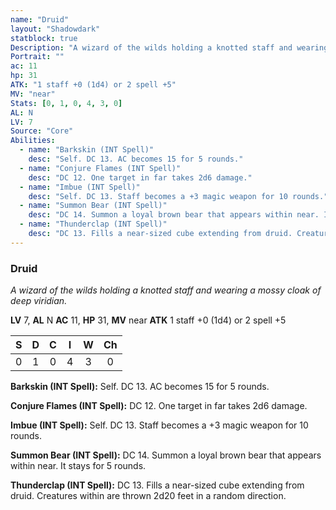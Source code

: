 ```yaml
---
name: "Druid"
layout: "Shadowdark"
statblock: true
Description: "A wizard of the wilds holding a knotted staff and wearing a mossy cloak of deep viridian."
Portrait: ""
ac: 11
hp: 31
ATK: "1 staff +0 (1d4) or 2 spell +5"
MV: "near"
Stats: [0, 1, 0, 4, 3, 0]
AL: N
LV: 7
Source: "Core"
Abilities:
  - name: "Barkskin (INT Spell)"
    desc: "Self. DC 13. AC becomes 15 for 5 rounds."
  - name: "Conjure Flames (INT Spell)"
    desc: "DC 12. One target in far takes 2d6 damage."
  - name: "Imbue (INT Spell)"
    desc: "Self. DC 13. Staff becomes a +3 magic weapon for 10 rounds."
  - name: "Summon Bear (INT Spell)"
    desc: "DC 14. Summon a loyal brown bear that appears within near. It stays for 5 rounds."
  - name: "Thunderclap (INT Spell)"
    desc: "DC 13. Fills a near-sized cube extending from druid. Creatures within are thrown 2d20 feet in a random direction."
---
```


### Druid

_A wizard of the wilds holding a knotted staff and wearing a mossy cloak of deep viridian._

**LV** 7, **AL** N
**AC** 11, **HP** 31, **MV** near
**ATK** 1 staff +0 (1d4) or 2 spell +5

|  S  |  D  |  C  |  I  |  W  |  Ch  |
|:---:|:---:|:---:|:---:|:---:|:----:|
| 0 | 1 | 0 | 4 | 3 | 0 |

**Barkskin (INT Spell):** Self. DC 13. AC becomes 15 for 5 rounds.

**Conjure Flames (INT Spell):** DC 12. One target in far takes 2d6 damage.

**Imbue (INT Spell):** Self. DC 13. Staff becomes a +3 magic weapon for 10 rounds.

**Summon Bear (INT Spell):** DC 14. Summon a loyal brown bear that appears within near. It stays for 5 rounds.

**Thunderclap (INT Spell):** DC 13. Fills a near-sized cube extending from druid. Creatures within are thrown 2d20 feet in a random direction.


